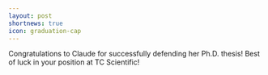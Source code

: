```yaml
---
layout: post
shortnews: true
icon: graduation-cap
---
```


Congratulations to Claude for successfully defending her Ph.D. thesis!  Best of luck in your position at TC Scientific!
